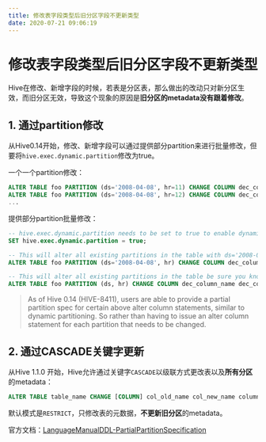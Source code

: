 ```yaml
---
title: 修改表字段类型后旧分区字段不更新类型
date: 2020-07-21 09:06:19
---
```

# 修改表字段类型后旧分区字段不更新类型

Hive在修改、新增字段的时候，若表是分区表，那么做出的改动只对新分区生效，而旧分区无效，导致这个现象的原因是**旧分区的metadata没有跟着修改**。

## 1. 通过partition修改

从Hive0.14开始，修改、新增字段可以通过提供部分partition来进行批量修改，但要将`hive.exec.dynamic.partition`修改为true。

一个一个partition修改：

```sql
ALTER TABLE foo PARTITION (ds='2008-04-08', hr=11) CHANGE COLUMN dec_column_name dec_column_name DECIMAL(38,18);
ALTER TABLE foo PARTITION (ds='2008-04-08', hr=12) CHANGE COLUMN dec_column_name dec_column_name DECIMAL(38,18);
...
```

提供部分partition批量修改：

```sql
-- hive.exec.dynamic.partition needs to be set to true to enable dynamic partitioning with ALTER PARTITION
SET hive.exec.dynamic.partition = true;

-- This will alter all existing partitions in the table with ds='2008-04-08' be sure you know what you are doing!
ALTER TABLE foo PARTITION (ds='2008-04-08', hr) CHANGE COLUMN dec_column_name dec_column_name DECIMAL(38,18);

-- This will alter all existing partitions in the table be sure you know what you are doing!
ALTER TABLE foo PARTITION (ds, hr) CHANGE COLUMN dec_column_name dec_column_name DECIMAL(38,18);
```

> As of Hive 0.14 \(HIVE-8411\), users are able to provide a partial partition spec for certain above alter column statements, similar to dynamic partitioning. So rather than having to issue an alter column statement for each partition that needs to be changed.

## 2. 通过CASCADE关键字更新

从Hive 1.1.0 开始，Hive允许通过关键字`CASCADE`以级联方式更改表以及**所有分区**的metadata：

```sql
ALTER TABLE table_name CHANGE [COLUMN] col_old_name col_new_name column_type [COMMENT col_comment] [FIRST|AFTER column_name] [CASCADE|RESTRICT];
```

默认模式是`RESTRICT`，只修改表的元数据，**不更新旧分区**的metadata。

官方文档：[LanguageManualDDL-PartialPartitionSpecification](https://cwiki.apache.org/confluence/display/Hive/LanguageManual+DDL#LanguageManualDDL-PartialPartitionSpecification)

